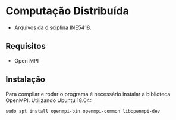 # Computação Distribuída
- Arquivos da disciplina INE5418.

## Requisitos
- Open MPI

## Instalação
Para compilar e rodar o programa é necessário instalar a biblioteca OpenMPI.
Utilizando Ubuntu 18.04:

`sudo apt install openmpi-bin openmpi-common libopenmpi-dev`
